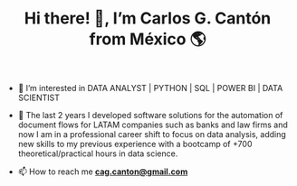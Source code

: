 
<h1 align="center">Hi there! 👋, I’m Carlos G. Cantón from México 🌎 </h1> <br>


- 👀 I’m interested in DATA ANALYST | PYTHON | SQL | POWER BI | DATA SCIENTIST
- 🌱 The last 2 years I developed software solutions for the automation of document flows for LATAM companies such as banks and law firms and now I am in a professional career shift to focus on data analysis, adding new skills to my previous experience with a bootcamp of +700 theoretical/practical hours in data science.


- 📫 How to reach me **cag.canton@gmail.com**

<!---
CarlosCantonDS/CarlosCantonDS is a ✨ special ✨ repository because its `README.md` (this file) appears on your GitHub profile.
You can click the Preview link to take a look at your changes.
--->
